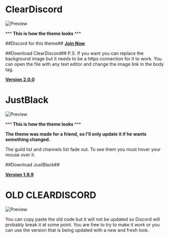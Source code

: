 # ClearDiscord

![Preview](http://i.imgur.com/xXIoVLY.jpg)

**^^^ This is how the theme looks ^^^**

##Discord for this theme##
**[Join Now](https://discord.gg/0yE9HoBlpr8dRdhe)**

##Download ClearDiscord##
P.S. If you want you can replace the background image but it needs to be a https connection for it to work.
You can open the file with any text editor and change the image link in the body tag.

[**Version 2.0.0**](https://betterdiscord.net/ghdl?id=69)

# JustBlack

![Preview](https://i.gyazo.com/c072e77683b7fd3fb866cfcf11e462cf.png)

**^^^ This is how the theme looks ^^^**

**The theme was made for a friend, so I'll only update it if he wants something changed.**

The guild list and channels list fade out. To see them you must hover your mouse over it.

##Download JustBlack##

[**Version 1.9.9**](https://betterdiscord.net/ghdl?id=493)

# OLD CLEARDISCORD

![Preview](https://i.gyazo.com/93d9b1362c33e5642f9f91c7cab9c80a.jpg)

You can copy paste the old code but it will not be updated so Discord will probably break it at some point. You are free to try to make it work or you can use the version that is being updated with a new and fresh look.
